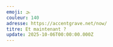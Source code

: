 ```yaml
---
emoji: 🌫
couleur: 140
adresse: https://accentgrave.net/now/
titre: Et maintenant ?
update: 2025-10-06T00:00:00.000Z
---
```

